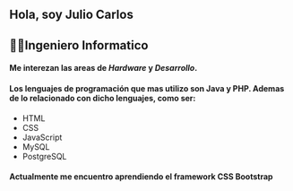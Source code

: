 ## Hola, soy Julio Carlos
## 👨‍💻Ingeniero Informatico
#### Me interezan las areas de ***Hardware*** y ***Desarrollo***.
#### Los lenguajes de programación que mas utilizo son Java y PHP. Ademas de lo relacionado con dicho lenguajes, como ser:

- HTML
- CSS
- JavaScript
- MySQL
- PostgreSQL

#### Actualmente me encuentro aprendiendo el framework CSS Bootstrap

<!--
**yulsdev/yulsdev** is a ✨ _special_ ✨ repository because its `README.md` (this file) appears on your GitHub profile.

Here are some ideas to get you started:

- 🔭 I’m currently working on ...
- 🌱 I’m currently learning ...
- 👯 I’m looking to collaborate on ...
- 🤔 I’m looking for help with ...
- 💬 Ask me about ...
- 📫 How to reach me: ...
- 😄 Pronouns: ...
- ⚡ Fun fact: ...
-->

